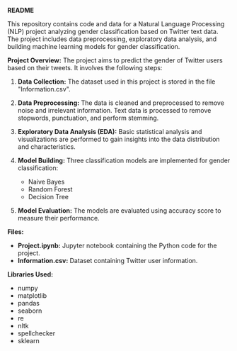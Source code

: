 **README**

This repository contains code and data for a Natural Language Processing (NLP) project analyzing gender classification based on Twitter text data. The project includes data preprocessing, exploratory data analysis, and building machine learning models for gender classification.

**Project Overview:**
The project aims to predict the gender of Twitter users based on their tweets. It involves the following steps:

1. **Data Collection:** The dataset used in this project is stored in the file "Information.csv".

2. **Data Preprocessing:** The data is cleaned and preprocessed to remove noise and irrelevant information. Text data is processed to remove stopwords, punctuation, and perform stemming.

3. **Exploratory Data Analysis (EDA):** Basic statistical analysis and visualizations are performed to gain insights into the data distribution and characteristics.

4. **Model Building:** Three classification models are implemented for gender classification:
   - Naive Bayes
   - Random Forest
   - Decision Tree

5. **Model Evaluation:** The models are evaluated using accuracy score to measure their performance.

**Files:**
- **Project.ipynb:** Jupyter notebook containing the Python code for the project.
- **Information.csv:** Dataset containing Twitter user information.

**Libraries Used:**
- numpy
- matplotlib
- pandas
- seaborn
- re
- nltk
- spellchecker
- sklearn
